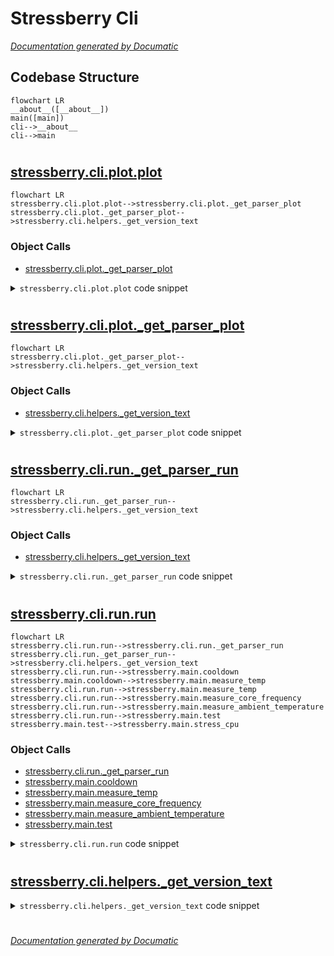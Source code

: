 # Stressberry Cli

[_Documentation generated by Documatic_](https://www.documatic.com)

<!---Documatic-section-Codebase Structure-start--->
## Codebase Structure

<!---Documatic-block-system_architecture-start--->
```mermaid
flowchart LR
__about__([__about__])
main([main])
cli-->__about__
cli-->main
```
<!---Documatic-block-system_architecture-end--->

# #
<!---Documatic-section-Codebase Structure-end--->

<!---Documatic-section-stressberry.cli.plot.plot-start--->
## [stressberry.cli.plot.plot](4-stressberry_cli.md#stressberry.cli.plot.plot)

<!---Documatic-section-plot-start--->
```mermaid
flowchart LR
stressberry.cli.plot.plot-->stressberry.cli.plot._get_parser_plot
stressberry.cli.plot._get_parser_plot-->stressberry.cli.helpers._get_version_text
```

### Object Calls

* [stressberry.cli.plot._get_parser_plot](4-stressberry_cli.md#stressberry.cli.plot._get_parser_plot)

<!---Documatic-block-stressberry.cli.plot.plot-start--->
<details>
	<summary><code>stressberry.cli.plot.plot</code> code snippet</summary>

```python
def plot(argv=None):
    import matplotx
    import matplotlib.pyplot as plt
    plt.style.use(matplotx.styles.dufte)
    parser = _get_parser_plot()
    args = parser.parse_args(argv)
    data = [yaml.load(f, Loader=yaml.SafeLoader) for f in args.infiles]
    fig = plt.figure()
    ax1 = fig.add_subplot(1, 1, 1)
    for d in data:
        temperature_data = d['temperature']
        if args.delta_t:
            temperature_data = []
            zip_object = zip(d['temperature'], d['ambient'])
            for (d['temperature'], d['ambient']) in zip_object:
                temperature_data.append(d['temperature'] - d['ambient'])
        plt.plot(d['time'], temperature_data, label=d['name'])
    matplotx.line_labels()
    if args.delta_t:
        plot_yaxis_label = 'Δ temperature [°C over ambient]'
    else:
        plot_yaxis_label = 'temperature [°C]'
    plt.xlabel('time [s]')
    plt.ylabel(plot_yaxis_label)
    if args.temp_lims:
        ax1.set_ylim(*args.temp_lims)
    if len(data) == 1 and args.frequency:
        ax2 = plt.twinx()
        ax2.set_ylabel('core frequency (MHz)')
        if args.freq_lims:
            ax2.set_ylim(*args.freq_lims)
        try:
            for d in data:
                ax2.plot(d['time'], d['cpu frequency'], label=d['name'], color='C1', alpha=0.9)
            ax1.set_zorder(ax2.get_zorder() + 1)
            ax1.patch.set_visible(False)
        except KeyError():
            print('Source data does not contain CPU frequency data.')
    if args.outfile is not None:
        plt.savefig(args.outfile, transparent=args.transparent, bbox_inches='tight', dpi=args.dpi)
    else:
        plt.show()
    return
```
</details>
<!---Documatic-block-stressberry.cli.plot.plot-end--->
<!---Documatic-section-plot-end--->

# #
<!---Documatic-section-stressberry.cli.plot.plot-end--->

<!---Documatic-section-stressberry.cli.plot._get_parser_plot-start--->
## [stressberry.cli.plot._get_parser_plot](4-stressberry_cli.md#stressberry.cli.plot._get_parser_plot)

<!---Documatic-section-_get_parser_plot-start--->
```mermaid
flowchart LR
stressberry.cli.plot._get_parser_plot-->stressberry.cli.helpers._get_version_text
```

### Object Calls

* [stressberry.cli.helpers._get_version_text](4-stressberry_cli.md#stressberry.cli.helpers._get_version_text)

<!---Documatic-block-stressberry.cli.plot._get_parser_plot-start--->
<details>
	<summary><code>stressberry.cli.plot._get_parser_plot</code> code snippet</summary>

```python
def _get_parser_plot():
    parser = argparse.ArgumentParser(description='Plot stress test data.')
    parser.add_argument('--version', '-v', action='version', version=_get_version_text())
    parser.add_argument('infiles', nargs='+', type=argparse.FileType('r'), help='input YAML file(s) (default: stdin)')
    parser.add_argument('-o', '--outfile', help='if specified, the plot is written to this file (default: show on screen)')
    parser.add_argument('-t', '--temp-lims', type=float, nargs=2, default=None, help='limits for the temperature (default: data limits)')
    parser.add_argument('-d', '--dpi', type=int, default=None, help='image resolution in dots per inch when written to file')
    parser.add_argument('-f', '--frequency', help='plot CPU core frequency (single input files only)', action='store_true')
    parser.add_argument('-l', '--freq-lims', type=float, nargs=2, default=None, help='limits for the frequency scale (default: data limits)')
    parser.add_argument('--not-transparent', dest='transparent', help='do not make images transparent', action='store_false', default=True)
    parser.add_argument('--delta-t', action='store_true', default=False, help='Use Delta-T (core - ambient) temperature instead of CPU core temperature')
    return parser
```
</details>
<!---Documatic-block-stressberry.cli.plot._get_parser_plot-end--->
<!---Documatic-section-_get_parser_plot-end--->

# #
<!---Documatic-section-stressberry.cli.plot._get_parser_plot-end--->

<!---Documatic-section-stressberry.cli.run._get_parser_run-start--->
## [stressberry.cli.run._get_parser_run](4-stressberry_cli.md#stressberry.cli.run._get_parser_run)

<!---Documatic-section-_get_parser_run-start--->
```mermaid
flowchart LR
stressberry.cli.run._get_parser_run-->stressberry.cli.helpers._get_version_text
```

### Object Calls

* [stressberry.cli.helpers._get_version_text](4-stressberry_cli.md#stressberry.cli.helpers._get_version_text)

<!---Documatic-block-stressberry.cli.run._get_parser_run-start--->
<details>
	<summary><code>stressberry.cli.run._get_parser_run</code> code snippet</summary>

```python
def _get_parser_run():
    parser = argparse.ArgumentParser(description='Run stress test for the Raspberry Pi.')
    parser.add_argument('--version', '-v', action='version', version=_get_version_text())
    parser.add_argument('-n', '--name', type=str, default='stressberry data', help="name the data set (default: 'stressberry data')")
    parser.add_argument('-t', '--temperature-file', type=str, default=None, help='temperature file e.g /sys/class/thermal/thermal_zone0/temp (default: vcgencmd)')
    parser.add_argument('-d', '--duration', type=int, default=300, help='stress test duration in seconds (default: 300)')
    parser.add_argument('-i', '--idle', type=int, default=150, help='idle time in seconds at start and end of stress test (default: 150)')
    parser.add_argument('--cooldown', type=int, default=60, help='poll interval seconds to check for stable temperature (default: 60)')
    parser.add_argument('-c', '--cores', type=int, default=None, help='number of CPU cores to stress (default: all)')
    parser.add_argument('-f', '--frequency-file', type=str, default=None, help='CPU core frequency file e.g. /sys/devices/system/cpu/cpu0/cpufreq/scaling_cur_freq (default: vcgencmd)')
    parser.add_argument('-a', '--ambient', type=str, nargs=2, default=None, help='measure ambient temperature. Sensor Type [11|22|2302] <GPIO Number> e.g. 2302 26')
    parser.add_argument('outfile', type=argparse.FileType('w'), help='output data file')
    return parser
```
</details>
<!---Documatic-block-stressberry.cli.run._get_parser_run-end--->
<!---Documatic-section-_get_parser_run-end--->

# #
<!---Documatic-section-stressberry.cli.run._get_parser_run-end--->

<!---Documatic-section-stressberry.cli.run.run-start--->
## [stressberry.cli.run.run](4-stressberry_cli.md#stressberry.cli.run.run)

<!---Documatic-section-run-start--->
```mermaid
flowchart LR
stressberry.cli.run.run-->stressberry.cli.run._get_parser_run
stressberry.cli.run._get_parser_run-->stressberry.cli.helpers._get_version_text
stressberry.cli.run.run-->stressberry.main.cooldown
stressberry.main.cooldown-->stressberry.main.measure_temp
stressberry.cli.run.run-->stressberry.main.measure_temp
stressberry.cli.run.run-->stressberry.main.measure_core_frequency
stressberry.cli.run.run-->stressberry.main.measure_ambient_temperature
stressberry.cli.run.run-->stressberry.main.test
stressberry.main.test-->stressberry.main.stress_cpu
```

### Object Calls

* [stressberry.cli.run._get_parser_run](4-stressberry_cli.md#stressberry.cli.run._get_parser_run)
* [stressberry.main.cooldown](3-stressberry_main.md#stressberry.main.cooldown)
* [stressberry.main.measure_temp](3-stressberry_main.md#stressberry.main.measure_temp)
* [stressberry.main.measure_core_frequency](3-stressberry_main.md#stressberry.main.measure_core_frequency)
* [stressberry.main.measure_ambient_temperature](3-stressberry_main.md#stressberry.main.measure_ambient_temperature)
* [stressberry.main.test](3-stressberry_main.md#stressberry.main.test)

<!---Documatic-block-stressberry.cli.run.run-start--->
<details>
	<summary><code>stressberry.cli.run.run</code> code snippet</summary>

```python
def run(argv=None):
    parser = _get_parser_run()
    args = parser.parse_args(argv)
    print('Awaiting stable baseline temperature...')
    cooldown(interval=args.cooldown, filename=args.temperature_file)
    t = threading.Thread(target=lambda : test(args.duration, args.idle, args.cores), args=())
    t.start()
    times = []
    temps = []
    freqs = []
    ambient = []
    while t.is_alive():
        times.append(time.time())
        temps.append(measure_temp(args.temperature_file))
        freqs.append(measure_core_frequency(args.frequency_file))
        if args.ambient:
            ambient_temperature = measure_ambient_temperature(sensor_type=args.ambient[0], pin=args.ambient[1])
            if ambient_temperature is None:
                if not ambient:
                    print(f'Could not read ambient temperature sensor {args.ambient[0]} on pin {args.ambient[1]}')
                else:
                    print('WARN - Could not read ambient temperature, using last good value')
                ambient_temperature = next((temp for temp in reversed(ambient) if temp is not None), 0)
            ambient.append(ambient_temperature)
            delta_t = temps[-1] - ambient[-1]
            print(f'Temperature (current | ambient | ΔT): {temps[-1]:4.1f}°C | {ambient[-1]:4.1f}°C | {delta_t:4.1f}°C - Frequency: {freqs[-1]:4.0f}MHz')
        else:
            print(f'Current temperature: {temps[-1]:4.1f}°C - Frequency: {freqs[-1]:4.0f}MHz')
        t.join(2.0)
    time0 = times[0]
    times = [tm - time0 for tm in times]
    args.outfile.write(f'# This file was created by stressberry v{__version__} on {datetime.datetime.now()}\n')
    yaml.dump({'name': args.name, 'time': times, 'temperature': temps, 'cpu frequency': freqs, 'ambient': ambient}, args.outfile)
```
</details>
<!---Documatic-block-stressberry.cli.run.run-end--->
<!---Documatic-section-run-end--->

# #
<!---Documatic-section-stressberry.cli.run.run-end--->

<!---Documatic-section-stressberry.cli.helpers._get_version_text-start--->
## [stressberry.cli.helpers._get_version_text](4-stressberry_cli.md#stressberry.cli.helpers._get_version_text)

<!---Documatic-section-_get_version_text-start--->
<!---Documatic-block-stressberry.cli.helpers._get_version_text-start--->
<details>
	<summary><code>stressberry.cli.helpers._get_version_text</code> code snippet</summary>

```python
def _get_version_text():
    return '\n'.join(['stressberry {} [Python {}.{}.{}]'.format(__version__, sys.version_info.major, sys.version_info.minor, sys.version_info.micro), 'Copyright (c) 2017-2020 Nico Schlömer <nico.schloemer@gmail.com>'])
```
</details>
<!---Documatic-block-stressberry.cli.helpers._get_version_text-end--->
<!---Documatic-section-_get_version_text-end--->

# #
<!---Documatic-section-stressberry.cli.helpers._get_version_text-end--->

[_Documentation generated by Documatic_](https://www.documatic.com)